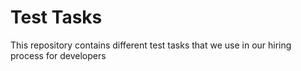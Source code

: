 Test Tasks
===

This repository contains different test tasks that we use in our hiring process for developers
